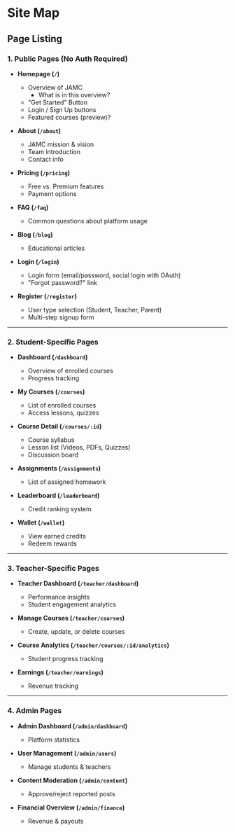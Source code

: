 # Site Map

## Page Listing

### **1. Public Pages (No Auth Required)**

- **Homepage (`/`)**
    - Overview of JAMC
        - What is in this overview?
    - "Get Started" Button
    - Login / Sign Up buttons
    - Featured courses (preview)?
- **About (`/about`)**
  - JAMC mission & vision
  - Team introduction
  - Contact info

- **Pricing (`/pricing`)**
  - Free vs. Premium features
  - Payment options

- **FAQ (`/faq`)**
  - Common questions about platform usage

- **Blog (`/blog`)**
  - Educational articles

- **Login (`/login`)**
  - Login form (email/password, social login with OAuth)
  - "Forgot password?" link

- **Register (`/register`)**
  - User type selection (Student, Teacher, Parent)
  - Multi-step signup form

---

### **2. Student-Specific Pages**

- **Dashboard (`/dashboard`)**

  - Overview of enrolled courses
  - Progress tracking

- **My Courses (`/courses`)**

  - List of enrolled courses
  - Access lessons, quizzes

- **Course Detail (`/courses/:id`)**

  - Course syllabus
  - Lesson list (Videos, PDFs, Quizzes)
  - Discussion board

- **Assignments (`/assignments`)**
  - List of assigned homework

- **Leaderboard (`/leaderboard`)**
  - Credit ranking system

- **Wallet (`/wallet`)**
  - View earned credits
  - Redeem rewards

---

### **3. Teacher-Specific Pages**

- **Teacher Dashboard (`/teacher/dashboard`)**

  - Performance insights
  - Student engagement analytics

- **Manage Courses (`/teacher/courses`)**

  - Create, update, or delete courses

- **Course Analytics (`/teacher/courses/:id/analytics`)**

  - Student progress tracking

- **Earnings (`/teacher/earnings`)**
  - Revenue tracking

---

### **4. Admin Pages**

- **Admin Dashboard (`/admin/dashboard`)**
  - Platform statistics

- **User Management (`/admin/users`)**
  - Manage students & teachers

- **Content Moderation (`/admin/content`)**
  - Approve/reject reported posts

- **Financial Overview (`/admin/finance`)**
  - Revenue & payouts

